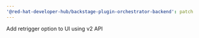 ```yaml
---
'@red-hat-developer-hub/backstage-plugin-orchestrator-backend': patch
---
```


Add retrigger option to UI using v2 API
